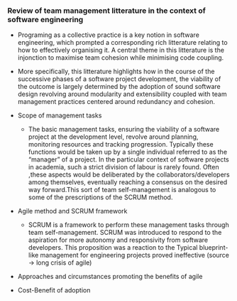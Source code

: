 ### Review of team management litterature in the context of software engineering
- Programing as a collective practice is a key notion in software engineering, which prompted a corresponding rich litterature relating to how to effectively organising it. A central theme in this litterature is the injonction to maximise team cohesion while minimising code coupling. 
- More specifically, this litterature highlights how in the course of the successive phases of a software project development, the viability of the outcome is largely determined by the adoption of sound software design revolving around modularity and extensibility coupled with team management practices centered around redundancy and cohesion.
- Scope of management tasks
    - The basic management tasks, ensuring the viability of a software project at the development level, revolve around planning, monitoring resources and tracking progression. Typically these functions would be taken up by a single individual referred to as the “manager” of a project. In the particular context of software projects in academia, such a strict division of labour is rarely found. Often ,these aspects would be deliberated by the collaborators/developers among themselves, eventually reaching a consensus on the desired way forward.This sort of team self-management is analogous to some of the prescriptions of the SCRUM method. 

- Agile method and SCRUM framework
    - SCRUM is a framework to perform these management tasks through team self-management. SCRUM was introduced to respond to the aspiration for more autonomy and responsivity from software developers. This proposition was a reaction to the Typical blueprint-like management for engineering projects proved ineffective (source -> long crisis of agile)



- Approaches and circumstances promoting the benefits of agile

- Cost-Benefit of adoption